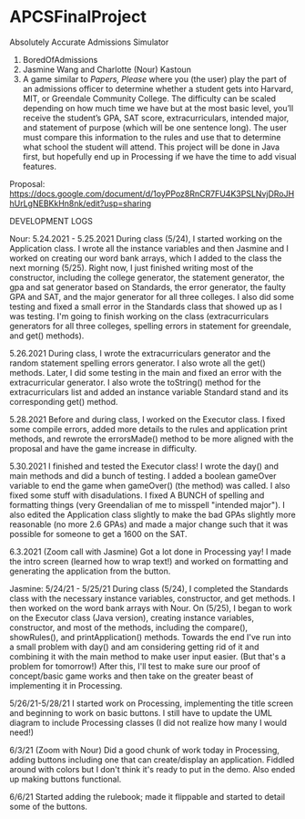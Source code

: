 # APCSFinalProject
Absolutely Accurate Admissions Simulator
1. BoredOfAdmissions
2. Jasmine Wang and Charlotte (Nour) Kastoun
3. A game similar to <i> Papers, Please </i> where you (the user) play the part of an admissions officer to determine whether a student gets into Harvard, MIT, or Greendale Community College. The difficulty can be scaled depending on how much time we have but at the most basic level, you’ll receive the student’s GPA, SAT score, extracurriculars, intended major, and statement of purpose (which will be one sentence long). The user must compare this information to the rules and use that to determine what school the student will attend. This project will be done in Java first, but hopefully end up in Processing if we have the time to add visual features.

Proposal: https://docs.google.com/document/d/1oyPPoz8RnCR7FU4K3PSLNvjDRoJHhUrLgNEBKkHn8nk/edit?usp=sharing

DEVELOPMENT LOGS

Nour:
5.24.2021 - 5.25.2021
During class (5/24), I started working on the Application class. I wrote all the instance variables and then Jasmine and I worked on creating our word bank arrays, which I added to the class the next morning (5/25). Right now, I just finished writing most of the constructor, including the college generator, the statement generator, the gpa and sat generator based on Standards, the error generator, the faulty GPA and SAT, and the major generator for all three colleges. I also did some testing and fixed a small error in the Standards class that showed up as I was testing. I'm going to finish working on the class (extracurriculars generators for all three colleges, spelling errors in statement for greendale, and get() methods).

5.26.2021
During class, I wrote the extracurriculars generator and the random statement spelling errors generator. I also wrote all the get() methods. Later, I did some testing in the main and fixed an error with the extracurricular generator. I also wrote the toString() method for the extracurriculars list and added an instance variable Standard stand and its corresponding get() method.

5.28.2021
Before and during class, I worked on the Executor class. I fixed some compile errors, added more details to the rules and application print methods, and rewrote the errorsMade() method to be more aligned with the proposal and have the game increase in difficulty. 

5.30.2021
I finished and tested the Executor class! I wrote the day() and main methods and did a bunch of testing. I added a boolean gameOver variable to end the game when gameOver() (the method) was called. I also fixed some stuff with disadulations. I fixed A BUNCH of spelling and formatting things (very Greendalian of me to misspell "intended major"). I also edited the Application class slightly to make the bad GPAs slightly more reasonable (no more 2.6 GPAs) and made a major change such that it was possible for someone to get a 1600 on the SAT. 

6.3.2021 (Zoom call with Jasmine)
Got a lot done in Processing yay! I made the intro screen (learned how to wrap text!) and worked on formatting and generating the application from the button. 

Jasmine:
5/24/21 - 5/25/21
During class (5/24), I completed the Standards class with the necessary instance variables, constructor, and get methods. I then worked on the word bank arrays with Nour. On (5/25), I began to work on the Executor class (Java version), creating instance variables, constructor, and most of the methods, including the compare(), showRules(), and printApplication() methods. Towards the end I've run into a small problem with day() and am considering getting rid of it and combining it with the main method to make user input easier. (But that's a problem for tomorrow!) After this, I'll test to make sure our proof of concept/basic game works and then take on the greater beast of implementing it in Processing.

5/26/21-5/28/21
I started work on Processing, implementing the title screen and beginning to work on basic buttons. I still have to update the UML diagram to include Processing classes (I did not realize how many I would need!)

6/3/21 (Zoom with Nour)
Did a good chunk of work today in Processing, adding buttons including one that can create/display an application. Fiddled around with colors but I don't think it's ready to put in the demo. Also ended up making buttons functional.

6/6/21
Started adding the rulebook; made it flippable and started to detail some of the buttons.
